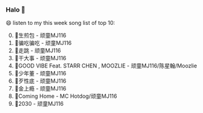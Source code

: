 

### Halo 👋

😄 listen to my this week song list of top 10:

0. 🌈生煎包 - 顽童MJ116
1. 🌈骗吃骗吃 - 顽童MJ116
2. 🌈走跳 - 顽童MJ116
3. 🌈干大事  - 顽童MJ116
4. 🌈GOOD VIBE Feat. STARR CHEN , MOOZLIE - 顽童MJ116/陈星翰/Moozlie
5. 🌈少年董  - 顽童MJ116
6. 🌈歹性底 - 顽童MJ116
7. 🌈金上瘾 - 顽童MJ116
8. 🌈Coming Home - MC Hotdog/顽童MJ116
9. 🌈2030 - 顽童MJ116

